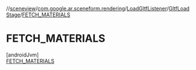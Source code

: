 //[sceneview](../../../../../index.md)/[com.google.ar.sceneform.rendering](../../../index.md)/[LoadGltfListener](../../index.md)/[GltfLoadStage](../index.md)/[FETCH_MATERIALS](index.md)

# FETCH_MATERIALS

[androidJvm]\
[FETCH_MATERIALS](index.md)
